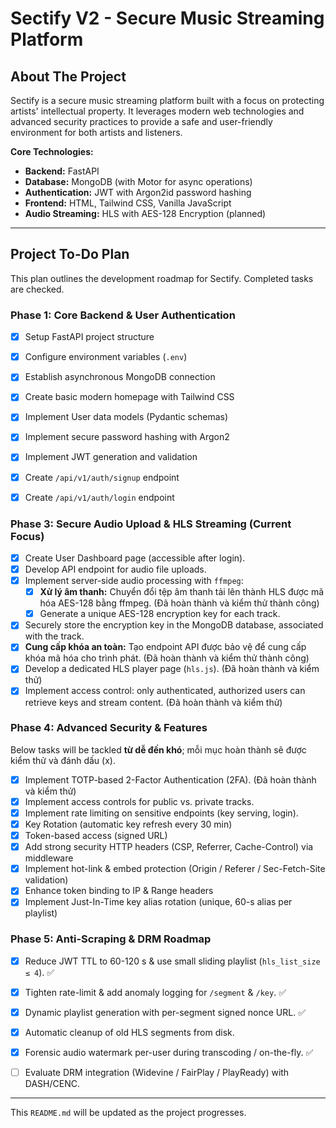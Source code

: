 # Sectify V2 - Secure Music Streaming Platform

## About The Project

Sectify is a secure music streaming platform built with a focus on protecting artists' intellectual property. It leverages modern web technologies and advanced security practices to provide a safe and user-friendly environment for both artists and listeners.

**Core Technologies:**
*   **Backend:** FastAPI
*   **Database:** MongoDB (with Motor for async operations)
*   **Authentication:** JWT with Argon2id password hashing
*   **Frontend:** HTML, Tailwind CSS, Vanilla JavaScript
*   **Audio Streaming:** HLS with AES-128 Encryption (planned)

---

## Project To-Do Plan

This plan outlines the development roadmap for Sectify. Completed tasks are checked.

### Phase 1: Core Backend & User Authentication

- [x] Setup FastAPI project structure
- [x] Configure environment variables (`.env`)
- [x] Establish asynchronous MongoDB connection
- [x] Create basic modern homepage with Tailwind CSS
- [x] Implement User data models (Pydantic schemas)
- [x] Implement secure password hashing with Argon2
- [x] Implement JWT generation and validation
- [x] Create `/api/v1/auth/signup` endpoint
- [x] Create `/api/v1/auth/login` endpoint


### Phase 3: Secure Audio Upload & HLS Streaming (Current Focus)

- [x] Create User Dashboard page (accessible after login).
- [x] Develop API endpoint for audio file uploads.
- [x] Implement server-side audio processing with `ffmpeg`:
    - [x] **Xử lý âm thanh:** Chuyển đổi tệp âm thanh tải lên thành HLS được mã hóa AES-128 bằng ffmpeg. (Đã hoàn thành và kiểm thử thành công)
    - [x] Generate a unique AES-128 encryption key for each track.
- [x] Securely store the encryption key in the MongoDB database, associated with the track.
- [x] **Cung cấp khóa an toàn:** Tạo endpoint API được bảo vệ để cung cấp khóa mã hóa cho trình phát. (Đã hoàn thành và kiểm thử thành công)
- [x] Develop a dedicated HLS player page (`hls.js`). (Đã hoàn thành và kiểm thử)
- [x] Implement access control: only authenticated, authorized users can retrieve keys and stream content. (Đã hoàn thành và kiểm thử)

### Phase 4: Advanced Security & Features

Below tasks will be tackled **từ dễ đến khó**; mỗi mục hoàn thành sẽ được kiểm thử và đánh dấu (x).

- [x] Implement TOTP-based 2-Factor Authentication (2FA). (Đã hoàn thành và kiểm thử)
- [x] Implement access controls for public vs. private tracks.
- [x] Implement rate limiting on sensitive endpoints (key serving, login).
- [x] Key Rotation (automatic key refresh every 30 min)
- [x] Token-based access (signed URL)
- [x] Add strong security HTTP headers (CSP, Referrer, Cache-Control) via middleware
- [x] Implement hot-link & embed protection (Origin / Referer / Sec-Fetch-Site validation)
- [x] Enhance token binding to IP & Range headers
- [x] Implement Just-In-Time key alias rotation (unique, 60-s alias per playlist)

### Phase 5: Anti-Scraping & DRM Roadmap

- [x] Reduce JWT TTL to 60-120 s & use small sliding playlist (`hls_list_size ≤ 4`).  ✅
- [x] Tighten rate-limit & add anomaly logging for `/segment` & `/key`.  ✅
- [x] Dynamic playlist generation with per-segment signed nonce URL.  ✅
- [x] Automatic cleanup of old HLS segments from disk.
- [x] Forensic audio watermark per-user during transcoding / on-the-fly.  ✅
- [ ] Evaluate DRM integration (Widevine / FairPlay / PlayReady) with DASH/CENC.


---

This `README.md` will be updated as the project progresses.
